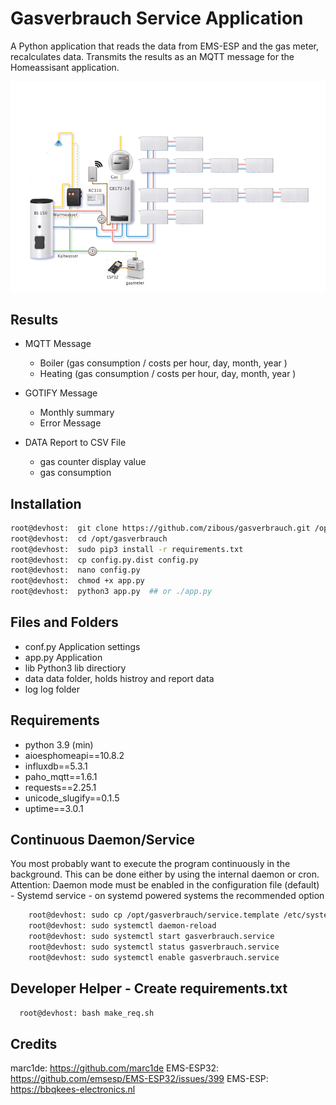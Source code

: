 # Gasverbrauch Service Application

A Python application that reads the data from EMS-ESP and the gas meter, recalculates data. Transmits the results as an MQTT message for the Homeassisant application.

![heizung](docs/heizung.png)

## Results
- MQTT Message
  - Boiler (gas consumption / costs per hour, day, month, year )
  - Heating (gas consumption / costs per hour, day, month, year )

- GOTIFY Message
  - Monthly summary
  - Error Message
- DATA Report to CSV File
  - gas counter display value
  - gas consumption


## Installation
```bash
root@devhost:  git clone https://github.com/zibous/gasverbrauch.git /opt/gasverbrauch
root@devhost:  cd /opt/gasverbrauch
root@devhost:  sudo pip3 install -r requirements.txt
root@devhost:  cp config.py.dist config.py
root@devhost:  nano config.py
root@devhost:  chmod +x app.py
root@devhost:  python3 app.py  ## or ./app.py
```

## Files and Folders
 - conf.py
   Application settings
 - app.py
   Application
 - lib
   Python3 lib directiory
 - data
   data folder, holds histroy and report data
 - log
   log folder

## Requirements
 - python 3.9 (min)
 - aioesphomeapi==10.8.2
 - influxdb==5.3.1
 - paho_mqtt==1.6.1
 - requests==2.25.1
 - unicode_slugify==0.1.5
 - uptime==3.0.1


## Continuous Daemon/Service
You most probably want to execute the program continuously in the background. This can be done either by using the internal daemon or cron.
Attention: Daemon mode must be enabled in the configuration file (default) - Systemd service - on systemd powered systems the recommended option

```bash
    root@devhost: sudo cp /opt/gasverbrauch/service.template /etc/systemd/system/gasverbrauch.service
    root@devhost: sudo systemctl daemon-reload
    root@devhost: sudo systemctl start gasverbrauch.service
    root@devhost: sudo systemctl status gasverbrauch.service
    root@devhost: sudo systemctl enable gasverbrauch.service
```

## Developer Helper - Create requirements.txt
```bash
  root@devhost: bash make_req.sh
```


## Credits
marc1de:   https://github.com/marc1de
EMS-ESP32: https://github.com/emsesp/EMS-ESP32/issues/399
EMS-ESP:   https://bbqkees-electronics.nl